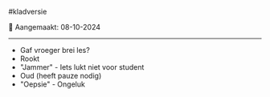 #kladversie 

📅 Aangemaakt: 08-10-2024

---
- Gaf vroeger brei les?
- Rookt
- "Jammer" - Iets lukt niet voor student
- Oud (heeft pauze nodig)
- "Oepsie" - Ongeluk
